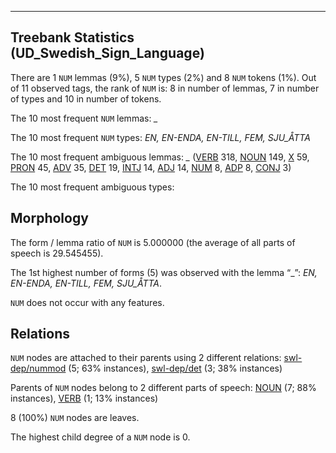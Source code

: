 

--------------------------------------------------------------------------------

## Treebank Statistics (UD_Swedish_Sign_Language)

There are 1 `NUM` lemmas (9%), 5 `NUM` types (2%) and 8 `NUM` tokens (1%).
Out of 11 observed tags, the rank of `NUM` is: 8 in number of lemmas, 7 in number of types and 10 in number of tokens.

The 10 most frequent `NUM` lemmas: <em>_</em>

The 10 most frequent `NUM` types:  <em>EN, EN-ENDA, EN-TILL, FEM, SJU_ÅTTA</em>

The 10 most frequent ambiguous lemmas: <em>_</em> ([VERB]() 318, [NOUN]() 149, [X]() 59, [PRON]() 45, [ADV]() 35, [DET]() 19, [INTJ]() 14, [ADJ]() 14, [NUM]() 8, [ADP]() 8, [CONJ]() 3)

The 10 most frequent ambiguous types:  



## Morphology

The form / lemma ratio of `NUM` is 5.000000 (the average of all parts of speech is 29.545455).

The 1st highest number of forms (5) was observed with the lemma “_”: <em>EN, EN-ENDA, EN-TILL, FEM, SJU_ÅTTA</em>.

`NUM` does not occur with any features.


## Relations

`NUM` nodes are attached to their parents using 2 different relations: [swl-dep/nummod]() (5; 63% instances), [swl-dep/det]() (3; 38% instances)

Parents of `NUM` nodes belong to 2 different parts of speech: [NOUN]() (7; 88% instances), [VERB]() (1; 13% instances)

8 (100%) `NUM` nodes are leaves.

The highest child degree of a `NUM` node is 0.

